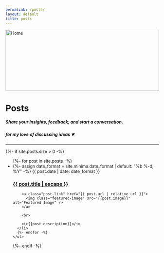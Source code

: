 ```yaml
---
permalink: /posts/
layout: default
title: posts
---
```


<img class="featured-image crazy" src="{{ site.github.url }}/assets/images/maykashi.png" alt="Home" />

<style type="text/css" media="screen">
.featured-image {
  width: 100%;
  height: 200px;
  object-fit: cover;
}
.crazy {
  object-fit: none;
}
</style>

# Posts
##### Share your insights, feedback; and start a conversation.
##### for my love of discussing ideas :heartpulse:
---
<div class="home">


  {%- if site.posts.size > 0 -%}
    <ul class="post-list">
      {%- for post in site.posts -%}
      <li>
        {%- assign date_format = site.minima.date_format | default: "%b %-d, %Y" -%}
        <span class="post-meta">{{ post.date | date: date_format }}</span>
        <h3>
          <a class="post-link" href="{{ post.url | relative_url }}">
            {{ post.title | escape }}
          </a>
        </h3>

        <a class="post-link" href="{{ post.url | relative_url }}">
          <img class="featured-image" src="{{post.image}}" alt="Featured Image" />
        </a>

        <br>

        <i>{{post.description}}</i>
      </li>
      {%- endfor -%}
    </ul>
  {%- endif -%}

</div>
